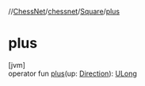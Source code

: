 //[ChessNet](../../../index.md)/[chessnet](../index.md)/[Square](index.md)/[plus](plus.md)

# plus

[jvm]\
operator fun [plus](plus.md)(up: [Direction](../-direction/index.md)): [ULong](https://kotlinlang.org/api/latest/jvm/stdlib/kotlin/-u-long/index.html)
